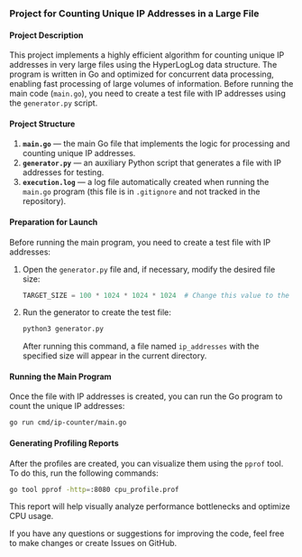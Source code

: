 ### Project for Counting Unique IP Addresses in a Large File

#### Project Description
This project implements a highly efficient algorithm for counting unique IP addresses in very large files using the HyperLogLog data structure. The program is written in Go and optimized for concurrent data processing, enabling fast processing of large volumes of information. Before running the main code (`main.go`), you need to create a test file with IP addresses using the `generator.py` script.

#### Project Structure
1. **`main.go`** — the main Go file that implements the logic for processing and counting unique IP addresses.
2. **`generator.py`** — an auxiliary Python script that generates a file with IP addresses for testing.
3. **`execution.log`** — a log file automatically created when running the `main.go` program (this file is in `.gitignore` and not tracked in the repository).

#### Preparation for Launch
Before running the main program, you need to create a test file with IP addresses:

1. Open the `generator.py` file and, if necessary, modify the desired file size:

   ```python
   TARGET_SIZE = 100 * 1024 * 1024 * 1024  # Change this value to the desired size (in bytes)
   ```

2. Run the generator to create the test file:

   ```bash
   python3 generator.py
   ```

   After running this command, a file named `ip_addresses` with the specified size will appear in the current directory.

#### Running the Main Program
Once the file with IP addresses is created, you can run the Go program to count the unique IP addresses:

```bash
go run cmd/ip-counter/main.go
```

#### Generating Profiling Reports
After the profiles are created, you can visualize them using the `pprof` tool. To do this, run the following commands:

   ```bash
   go tool pprof -http=:8080 cpu_profile.prof
   ```

   This report will help visually analyze performance bottlenecks and optimize CPU usage.

If you have any questions or suggestions for improving the code, feel free to make changes or create Issues on GitHub.
